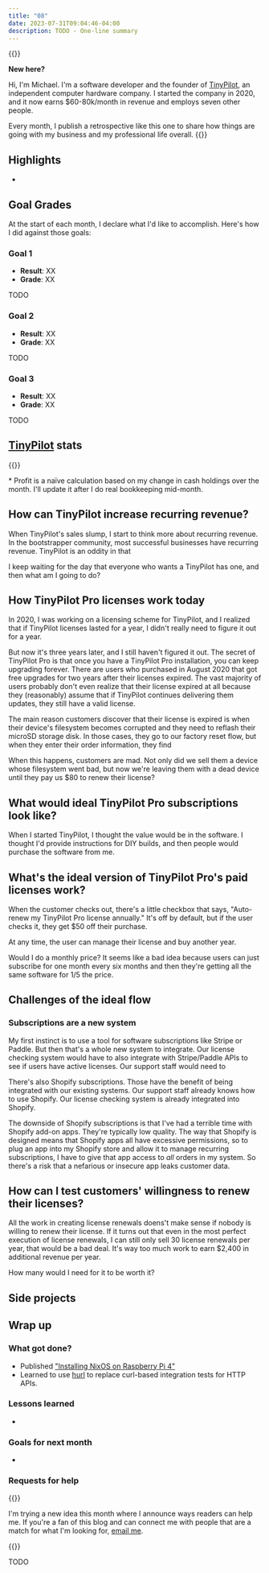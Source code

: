 ```yaml
---
title: "08"
date: 2023-07-31T09:04:46-04:00
description: TODO - One-line summary
---
```


{{<notice type="info">}}

**New here?**

Hi, I'm Michael. I'm a software developer and the founder of [TinyPilot](https://tinypilotkvm.com), an independent computer hardware company. I started the company in 2020, and it now earns $60-80k/month in revenue and employs seven other people.

Every month, I publish a retrospective like this one to share how things are going with my business and my professional life overall.
{{</notice>}}

## Highlights

-

## Goal Grades

At the start of each month, I declare what I'd like to accomplish. Here's how I did against those goals:

### Goal 1

- **Result**: XX
- **Grade**: XX

TODO

### Goal 2

- **Result**: XX
- **Grade**: XX

TODO

### Goal 3

- **Result**: XX
- **Grade**: XX

TODO

## [TinyPilot](https://tinypilotkvm.com/?ref=mtlynch.io) stats

{{<revenue-graph project="tinypilot">}}

\* Profit is a naïve calculation based on my change in cash holdings over the month. I'll update it after I do real bookkeeping mid-month.

## How can TinyPilot increase recurring revenue?

When TinyPilot's sales slump, I start to think more about recurring revenue. In the bootstrapper community, most successful businesses have recurring revenue. TinyPilot is an oddity in that

I keep waiting for the day that everyone who wants a TinyPilot has one, and then what am I going to do?

## How TinyPilot Pro licenses work today

In 2020, I was working on a licensing scheme for TinyPilot, and I realized that if TinyPilot licenses lasted for a year, I didn't really need to figure it out for a year.

But now it's three years later, and I still haven't figured it out. The secret of TinyPilot Pro is that once you have a TinyPilot Pro installation, you can keep upgrading forever. There are users who purchased in August 2020 that got free upgrades for two years after their licenses expired. The vast majority of users probably don't even realize that their license expired at all because they (reasonably) assume that if TinyPilot continues delivering them updates, they still have a valid license.

The main reason customers discover that their license is expired is when their device's filesystem becomes corrupted and they need to reflash their microSD storage disk. In those cases, they go to our factory reset flow, but when they enter their order information, they find

When this happens, customers are mad. Not only did we sell them a device whose filesystem went bad, but now we're leaving them with a dead device until they pay us $80 to renew their license?

## What would ideal TinyPilot Pro subscriptions look like?

When I started TinyPilot, I thought the value would be in the software. I thought I'd provide instructions for DIY builds, and then people would purchase the software from me.

## What's the ideal version of TinyPilot Pro's paid licenses work?

When the customer checks out, there's a little checkbox that says, "Auto-renew my TinyPilot Pro license annually." It's off by default, but if the user checks it, they get $50 off their purchase.

At any time, the user can manage their license and buy another year.

Would I do a monthly price? It seems like a bad idea because users can just subscribe for one month every six months and then they're getting all the same software for 1/5 the price.

## Challenges of the ideal flow

### Subscriptions are a new system

My first instinct is to use a tool for software subscriptions like Stripe or Paddle. But then that's a whole new system to integrate. Our license checking system would have to also integrate with Stripe/Paddle APIs to see if users have active licenses. Our support staff would need to

There's also Shopify subscriptions. Those have the benefit of being integrated with our existing systems. Our support staff already knows how to use Shopify. Our license checking system is already integrated into Shopify.

The downside of Shopify subscriptions is that I've had a terrible time with Shopify add-on apps. They're typically low quality. The way that Shopify is designed means that Shopify apps all have excessive permissions, so to plug an app into my Shopify store and allow it to manage recurring subscriptions, I have to give that app access to _all_ orders in my system. So there's a risk that a nefarious or insecure app leaks customer data.

## How can I test customers' willingness to renew their licenses?

All the work in creating license renewals doens't make sense if nobody is willing to renew their license. If it turns out that even in the most perfect execution of license renewals, I can still only sell 30 license renewals per year, that would be a bad deal. It's way too much work to earn $2,400 in additional revenue per year.

How many would I need for it to be worth it?

## Side projects

## Wrap up

### What got done?

- Published ["Installing NixOS on Raspberry Pi 4"](https://mtlynch.io/nixos-pi4/)
- Learned to use [hurl](https://hurl.dev/) to replace curl-based integration tests for HTTP APIs.

### Lessons learned

-

### Goals for next month

-

### Requests for help

{{<notice type="info">}}

I'm trying a new idea this month where I announce ways readers can help me. If you're a fan of this blog and can connect me with people that are a match for what I'm looking for, [email me](/about/).

{{</notice>}}

TODO
